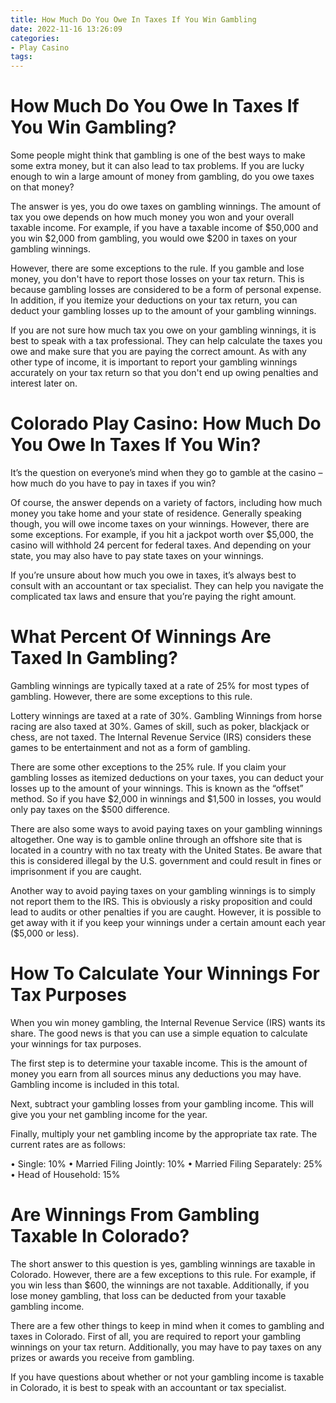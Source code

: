 ```yaml
---
title: How Much Do You Owe In Taxes If You Win Gambling
date: 2022-11-16 13:26:09
categories:
- Play Casino
tags:
---
```



#  How Much Do You Owe In Taxes If You Win Gambling?

Some people might think that gambling is one of the best ways to make some extra money, but it can also lead to tax problems. If you are lucky enough to win a large amount of money from gambling, do you owe taxes on that money?

The answer is yes, you do owe taxes on gambling winnings. The amount of tax you owe depends on how much money you won and your overall taxable income. For example, if you have a taxable income of $50,000 and you win $2,000 from gambling, you would owe $200 in taxes on your gambling winnings.

However, there are some exceptions to the rule. If you gamble and lose money, you don't have to report those losses on your tax return. This is because gambling losses are considered to be a form of personal expense. In addition, if you itemize your deductions on your tax return, you can deduct your gambling losses up to the amount of your gambling winnings.

If you are not sure how much tax you owe on your gambling winnings, it is best to speak with a tax professional. They can help calculate the taxes you owe and make sure that you are paying the correct amount. As with any other type of income, it is important to report your gambling winnings accurately on your tax return so that you don't end up owing penalties and interest later on.

#  Colorado Play Casino: How Much Do You Owe In Taxes If You Win?

It’s the question on everyone’s mind when they go to gamble at the casino – how much do you have to pay in taxes if you win? 

Of course, the answer depends on a variety of factors, including how much money you take home and your state of residence. Generally speaking though, you will owe income taxes on your winnings. However, there are some exceptions. For example, if you hit a jackpot worth over $5,000, the casino will withhold 24 percent for federal taxes. And depending on your state, you may also have to pay state taxes on your winnings. 

If you’re unsure about how much you owe in taxes, it’s always best to consult with an accountant or tax specialist. They can help you navigate the complicated tax laws and ensure that you’re paying the right amount.

#  What Percent Of Winnings Are Taxed In Gambling?

Gambling winnings are typically taxed at a rate of 25% for most types of gambling. However, there are some exceptions to this rule.

Lottery winnings are taxed at a rate of 30%. Gambling Winnings from horse racing are also taxed at 30%. Games of skill, such as poker, blackjack or chess, are not taxed. The Internal Revenue Service (IRS) considers these games to be entertainment and not as a form of gambling.

There are some other exceptions to the 25% rule. If you claim your gambling losses as itemized deductions on your taxes, you can deduct your losses up to the amount of your winnings. This is known as the “offset” method. So if you have $2,000 in winnings and $1,500 in losses, you would only pay taxes on the $500 difference.

There are also some ways to avoid paying taxes on your gambling winnings altogether. One way is to gamble online through an offshore site that is located in a country with no tax treaty with the United States. Be aware that this is considered illegal by the U.S. government and could result in fines or imprisonment if you are caught.

Another way to avoid paying taxes on your gambling winnings is to simply not report them to the IRS. This is obviously a risky proposition and could lead to audits or other penalties if you are caught. However, it is possible to get away with it if you keep your winnings under a certain amount each year ($5,000 or less).

#  How To Calculate Your Winnings For Tax Purposes

When you win money gambling, the Internal Revenue Service (IRS) wants its share. The good news is that you can use a simple equation to calculate your winnings for tax purposes.

The first step is to determine your taxable income. This is the amount of money you earn from all sources minus any deductions you may have. Gambling income is included in this total.

Next, subtract your gambling losses from your gambling income. This will give you your net gambling income for the year.

Finally, multiply your net gambling income by the appropriate tax rate. The current rates are as follows:

• Single: 10%
• Married Filing Jointly: 10%
• Married Filing Separately: 25%
• Head of Household: 15%

#  Are Winnings From Gambling Taxable In Colorado?

The short answer to this question is yes, gambling winnings are taxable in Colorado. However, there are a few exceptions to this rule. For example, if you win less than $600, the winnings are not taxable. Additionally, if you lose money gambling, that loss can be deducted from your taxable gambling income.

There are a few other things to keep in mind when it comes to gambling and taxes in Colorado. First of all, you are required to report your gambling winnings on your tax return. Additionally, you may have to pay taxes on any prizes or awards you receive from gambling.

If you have questions about whether or not your gambling income is taxable in Colorado, it is best to speak with an accountant or tax specialist.